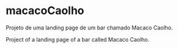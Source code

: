 # macacoCaolho

Projeto de uma landing page de um bar chamado Macaco Caolho.

Project of a landing page of a bar called Macaco Caolho.
